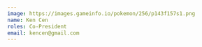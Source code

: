 ```yaml
---
image: https://images.gameinfo.io/pokemon/256/p143f157s1.png
name: Ken Cen
roles: Co-President
email: kencen@gmail.com
---
```

